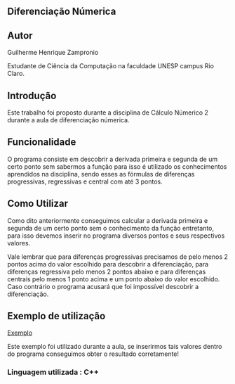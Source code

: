 ## Diferenciação Númerica

  

## Autor

Guilherme Henrique Zampronio<br>

Estudante de Ciência da Computação na faculdade UNESP campus Rio Claro.

  

## Introdução
Este trabalho foi proposto durante a disciplina de Cálculo Númerico 2 durante a aula de diferenciação númerica.

  

## Funcionalidade
O programa consiste em descobrir a derivada primeira e segunda de um certo ponto sem sabermos a função para isso é utilizado os conhecimentos aprendidos na disciplina, sendo esses as fórmulas de diferenças progressivas, regressivas e central com até 3 pontos.

  

## Como Utilizar

Como dito anteriormente conseguimos calcular a derivada primeira e segunda de um certo ponto sem o conhecimento da função entretanto, para isso devemos inserir no programa diversos pontos e seus respectivos valores.<br>

  

Vale lembrar que para diferenças progressivas precisamos de pelo menos 2 pontos acima do valor escolhido para descobrir a diferenciação, para diferenças regressiva pelo menos 2 pontos abaixo e para diferenças centrais pelo menos 1 ponto acima e um ponto abaixo do valor escolhido. Caso contrário o programa acusará que foi impossível descobrir a diferenciação.

  

## Exemplo de utilização

[Exemplo](https://ibb.co/fYSCHQY)<br>

Este exemplo foi utilizado durante a aula, se inserirmos tais valores dentro do programa conseguimos obter o resultado corretamente!

### Linguagem utilizada : C++